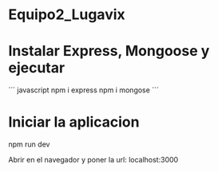 # Equipo2_Lugavix

# Instalar Express, Mongoose y ejecutar 
´´´ javascript 
npm i express
npm i mongose
´´´

# Iniciar la aplicacion
npm run dev

Abrir en el navegador y poner la url: localhost:3000
